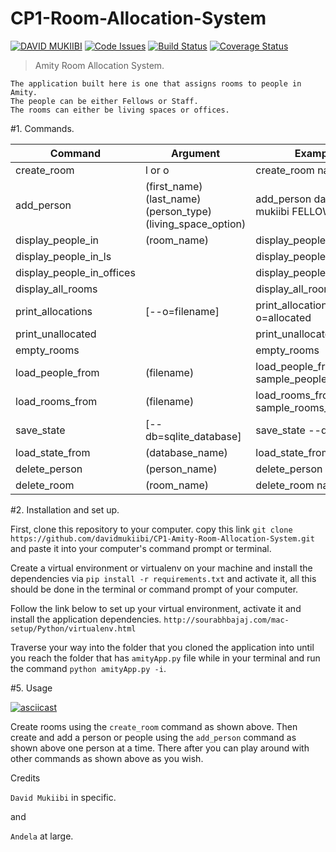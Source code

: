 # CP1-Room-Allocation-System
[![DAVID MUKIIBI](https://img.shields.io/badge/DAVID%20MUKIIBI-Room%20Allocation%20System-green.svg)]()
[![Code Issues](https://www.quantifiedcode.com/api/v1/project/d42abc6c229a4094b8db899d43c75b49/badge.svg)](https://www.quantifiedcode.com/app/project/d42abc6c229a4094b8db899d43c75b49)
[![Build Status](https://travis-ci.org/davidmukiibi/CP1-Room-Allocation-System.svg?branch=develop)](https://travis-ci.org/davidmukiibi/CP1-Room-Allocation-System)
[![Coverage Status](https://coveralls.io/repos/github/davidmukiibi/CP1-Room-Allocation-System/badge.svg?branch=master)](https://coveralls.io/github/davidmukiibi/CP1-Room-Allocation-System?branch=develop)

>Amity Room Allocation System.

    The application built here is one that assigns rooms to people in Amity.
    The people can be either Fellows or Staff.
    The rooms can either be living spaces or offices.

#1. Commands.

Command	| Argument | Example
--- | --- | ---
create_room	| l or o | create_room narnia o
add_person	| (first_name) (last_name) (person_type) (living_space_option)	| add_person david mukiibi FELLOW Y
display_people_in | (room_name) | display_people_in narnia
display_people_in_ls | | display_people_in_ls
display_people_in_offices | | display_people_in_offices
display_all_rooms | | display_all_rooms
print_allocations | [--o=filename] | print_allocations --o=allocated
print_unallocated | | print_unallocated
empty_rooms | | empty_rooms
load_people_from | (filename) | load_people_from sample_people_input.txt
load_rooms_from	| (filename) | load_rooms_from sample_rooms_input.txt
save_state | [--db=sqlite_database] | save_state --db=nairobi
load_state_from | (database_name) | load_state_from nairobi
delete_person | (person_name) | delete_person david
delete_room | (room_name) | delete_room narnia

#2. Installation and set up.

First, clone this repository to your computer. copy this link `git clone https://github.com/davidmukiibi/CP1-Amity-Room-Allocation-System.git` and paste it into your computer's command prompt or terminal.

Create a virtual environment or virtualenv on your machine and install the dependencies via `pip install -r requirements.txt` and activate it,
all this should be done in the terminal or command prompt of your computer.

Follow the link below to set up your virtual environment, activate it and install the application dependencies.
`http://sourabhbajaj.com/mac-setup/Python/virtualenv.html`

Traverse your way into the folder that you cloned the application into until you reach the folder that has `amityApp.py` file while in your terminal and run the command `python amityApp.py -i`.

#5. Usage

[![asciicast](https://asciinema.org/a/4pfe9vfo3lwzroah28r1o6083.png)](https://asciinema.org/a/4pfe9vfo3lwzroah28r1o6083)

Create rooms using the `create_room` command as shown above.
Then create and add a person or people using the `add_person` command as shown above one person at a time.
There after you can play around with other commands as shown above as you wish.

Credits

`David Mukiibi` in specific.

and

`Andela` at large.
